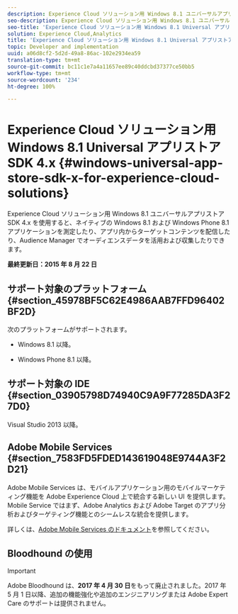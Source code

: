 ```yaml
---
description: Experience Cloud ソリューション用 Windows 8.1 ユニバーサルアプリストア SDK 4.x を使用すると、ネイティブの Windows 8.1 および Windows Phone 8.1 アプリケーションを測定したり、アプリ内からターゲットコンテンツを配信したり、Audience Manager でオーディエンスデータを活用および収集したりできます。
seo-description: Experience Cloud ソリューション用 Windows 8.1 ユニバーサルアプリストア SDK 4.x を使用すると、ネイティブの Windows 8.1 および Windows Phone 8.1 アプリケーションを測定したり、アプリ内からターゲットコンテンツを配信したり、Audience Manager でオーディエンスデータを活用および収集したりできます。
seo-title: 'Experience Cloud ソリューション用 Windows 8.1 Universal アプリストア SDK 4.x '
solution: Experience Cloud,Analytics
title: 'Experience Cloud ソリューション用 Windows 8.1 Universal アプリストア SDK 4.x '
topic: Developer and implementation
uuid: a06d8cf2-5d2d-49a8-86ac-102e2934ea59
translation-type: tm+mt
source-git-commit: bc11c1e7a4a11657ee89c40ddcbd37377ce50bb5
workflow-type: tm+mt
source-wordcount: '234'
ht-degree: 100%

---
```



# Experience Cloud ソリューション用 Windows 8.1 Universal アプリストア SDK 4.x {#windows-universal-app-store-sdk-x-for-experience-cloud-solutions}

Experience Cloud ソリューション用 Windows 8.1 ユニバーサルアプリストア SDK 4.x を使用すると、ネイティブの Windows 8.1 および Windows Phone 8.1 アプリケーションを測定したり、アプリ内からターゲットコンテンツを配信したり、Audience Manager でオーディエンスデータを活用および収集したりできます。

**最終更新日：2015 年 8 月 22 日**

## サポート対象のプラットフォーム {#section_45978BF5C62E4986AAB7FFD96402BF2D}

次のプラットフォームがサポートされます。

* Windows 8.1 以降。

* Windows Phone 8.1 以降。

## サポート対象の IDE {#section_03905798D74940C9A9F77285DA3F27D0}

Visual Studio 2013 以降。

## Adobe Mobile Services {#section_7583FD5FDED143619048E9744A3F2D21}

Adobe Mobile Services は、モバイルアプリケーション用のモバイルマーケティング機能を Adobe Experience Cloud 上で統合する新しい UI を提供します。Mobile Service ではまず、Adobe Analytics および Adobe Target のアプリ分析およびターゲティング機能とのシームレスな統合を提供します。

詳しくは、[Adobe Mobile Services のドキュメント](/help/using/home.md)を参照してください。

## Bloodhound の使用

>[!IMPORTANT]
>
>Adobe Bloodhound は、**2017 年 4 月 30 日**&#x200B;をもって廃止されました。2017 年 5 月 1 日以降、追加の機能強化や追加のエンジニアリングまたは Adobe Expert Care のサポートは提供されません。
